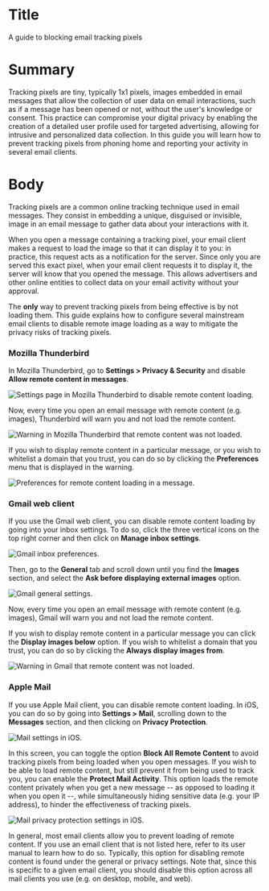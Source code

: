# Title
A guide to blocking email tracking pixels

# Summary
Tracking pixels are tiny, typically 1x1 pixels, images embedded in email messages that allow the collection of user data on email interactions, such as if a message has been opened or not, without the user's knowledge or consent. This practice can compromise your digital privacy by enabling the creation of a detailed user profile used for targeted advertising, allowing for intrusive and personalized data collection. In this guide you will learn how to prevent tracking pixels from phoning home and reporting your activity in several email clients.

# Body
Tracking pixels are a common online tracking technique used in email messages. They consist in embedding a unique, disguised or invisible, image in an email message to gather data about your interactions with it. 

When you open a message containing a tracking pixel, your email client makes a request to load the image so that it can display it to you: in practice, this request acts as a notification for the server. Since only you are served this exact pixel, when your email client requests it to display it, the server will know that you opened the message. This allows advertisers and other online entities to collect data on your email activity without your approval. 

The **only** way to prevent tracking pixels from being effective is by not loading them. This guide explains how to configure several mainstream email clients to disable remote image loading as a way to mitigate the privacy risks of tracking pixels.

### Mozilla Thunderbird

In Mozilla Thunderbird, go to **Settings > Privacy & Security** and disable **Allow remote content in messages**.

![Settings page in Mozilla Thunderbird to disable remote content loading.](../../images/Tracking-Pixels/thunderbird-remote-content.png)

Now, every time you open an email message with remote content (e.g. images), Thunderbird will warn you and not load the remote content.

![Warning in Mozilla Thunderbird that remote content was not loaded.](../../images/Tracking-Pixels/thunderbird-warning.png)

If you wish to display remote content in a particular message, or you wish to whitelist a domain that you trust, you can do so by clicking the **Preferences** menu that is displayed in the warning.

![Preferences for remote content loading in a message.](../../images/Tracking-Pixels/thunderbird-preferences.png)

### Gmail web client

If you use the Gmail web client, you can disable remote content loading by going into your inbox settings. To do so, click the three vertical icons on the top right corner and then click on **Manage inbox settings**.

![Gmail inbox preferences.](../../images/Tracking-Pixels/gmail-settings.png)

Then, go to the **General** tab and scroll down until you find the **Images** section, and select the **Ask before displaying external images** option.

![Gmail general settings.](../../images/Tracking-Pixels/gmail-images.png)

Now, every time you open an email message with remote content (e.g. images), Gmail will warn you and not load the remote content.

If you wish to display remote content in a particular message you can click the **Display images below** option. If you wish to whitelist a domain that you trust, you can do so by clicking the **Always display images from**.

![Warning in Gmail that remote content was not loaded.](../../images/Tracking-Pixels/gmail-warning.png)

### Apple Mail

If you use Apple Mail client, you can disable remote content loading. In iOS, you can do so by going into **Settings > Mail**, scrolling down to the **Messages** section, and then clicking on **Privacy Protection**.

![Mail settings in iOS.](../../images/Tracking-Pixels/mail-settings.png)

In this screen, you can toggle the option **Block All Remote Content** to avoid tracking pixels from being loaded when you open messages. If you wish to be able to load remote content, but still prevent it from being used to track you, you can enable the **Protect Mail Activity**. This option loads the remote content privately when you get a new message -- as opposed to loading it when you open it --, while simultaneously hiding sensitive data (e.g. your IP address), to hinder the effectiveness of tracking pixels.

![Mail privacy protection settings in iOS.](../../images/Tracking-Pixels/mail-images.png)


In general, most email clients allow you to prevent loading of remote content. If you use an email client that is not listed here, refer to its user manual to learn how to do so. Typically, this option for disabling remote content is found under the general or privacy settings. Note that, since this is specific to a given email client, you should disable this option across all mail clients you use (e.g. on desktop, mobile, and web).